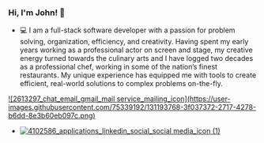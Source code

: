 ### Hi, I'm John! 👋

- 💻 I am a full-stack software developer with a passion for problem solving, organization, efficiency, and creativity. Having spent my early years working as a professional actor on screen and stage, my creative energy turned towards the culinary arts and I have logged two decades as a professional chef, working in some of the nation’s finest restaurants. My unique experience has equipped me with tools to create efficient, real-world solutions to complex problems on-the-fly.

<a href="mailto:johnnelsonalden@gmail.com">
  ![2613297_chat_email_gmail_mail service_mailing_icon](https://user-images.githubusercontent.com/75339192/131193768-3f037372-2717-4278-b6dd-8e3b60eb097c.png)
</a>

- [![4102586_applications_linkedin_social_social media_icon (1)](https://user-images.githubusercontent.com/75339192/131193209-7240e93c-e283-48df-b5fe-c6ac2355e177.png)](https://www.linkedin.com/in/john-nelson-alden/)




